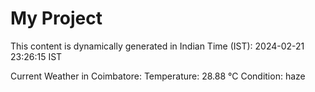 # My Project

This content is dynamically generated in Indian Time (IST): 2024-02-21 23:26:15 IST


Current Weather in Coimbatore:
Temperature: 28.88 °C
Condition: haze
